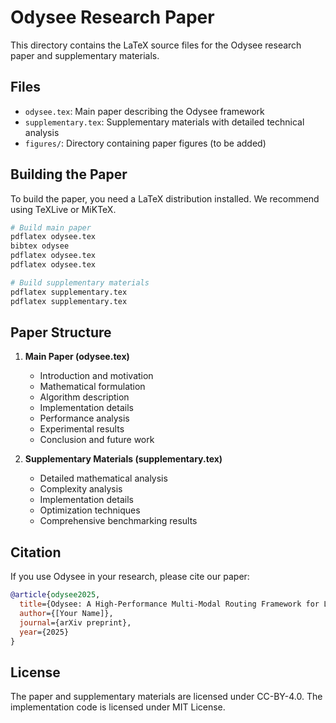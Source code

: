 # Odysee Research Paper

This directory contains the LaTeX source files for the Odysee research paper and supplementary materials.

## Files

- `odysee.tex`: Main paper describing the Odysee framework
- `supplementary.tex`: Supplementary materials with detailed technical analysis
- `figures/`: Directory containing paper figures (to be added)

## Building the Paper

To build the paper, you need a LaTeX distribution installed. We recommend using TeXLive or MiKTeX.

```bash
# Build main paper
pdflatex odysee.tex
bibtex odysee
pdflatex odysee.tex
pdflatex odysee.tex

# Build supplementary materials
pdflatex supplementary.tex
pdflatex supplementary.tex
```

## Paper Structure

1. **Main Paper (odysee.tex)**
   - Introduction and motivation
   - Mathematical formulation
   - Algorithm description
   - Implementation details
   - Performance analysis
   - Experimental results
   - Conclusion and future work

2. **Supplementary Materials (supplementary.tex)**
   - Detailed mathematical analysis
   - Complexity analysis
   - Implementation details
   - Optimization techniques
   - Comprehensive benchmarking results

## Citation

If you use Odysee in your research, please cite our paper:

```bibtex
@article{odysee2025,
  title={Odysee: A High-Performance Multi-Modal Routing Framework for Large-Scale Deep Learning},
  author={[Your Name]},
  journal={arXiv preprint},
  year={2025}
}
```

## License

The paper and supplementary materials are licensed under CC-BY-4.0. The implementation code is licensed under MIT License.
